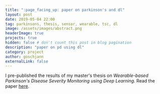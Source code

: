 ```yaml
---
title: ":page_facing_up: paper on parkinson's and dl"
layout: post
date: 2019-05-04 22:00
tag: parkinsons, thesis, sensor, wearable, tsc, dl
image: /assets/images/abstract.png
headerImage: true
projects: true
hidden: false # don't count this post in blog pagination
description: "paper on pd using dl"
category: project
author: goschjann
externalLink: false
---
```


I pre-published the results of my master's thesis on *Wearable-based Parkinson's Disease Severity Monitoring using Deep Learning*. Read the paper [here](https://arxiv.org/abs/1904.10829).


